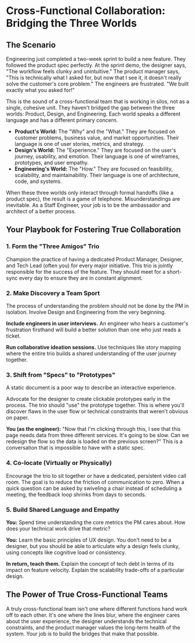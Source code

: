 # Cross-Functional Collaboration: Bridging the Three Worlds

## The Scenario

Engineering just completed a two-week sprint to build a new feature. They followed the product spec perfectly. At the sprint demo, the designer says, "The workflow feels clunky and unintuitive." The product manager says, "This is technically what I asked for, but now that I see it, it doesn't really solve the customer's core problem." The engineers are frustrated. "We built exactly what you asked for!"

This is the sound of a cross-functional team that is working in silos, not as a single, cohesive unit. They haven't bridged the gap between the three worlds: Product, Design, and Engineering. Each world speaks a different language and has a different primary concern.

* **Product's World:** The "Why" and the "What." They are focused on customer problems, business value, and market opportunities. Their language is one of user stories, metrics, and strategy.  
* **Design's World:** The "Experience." They are focused on the user's journey, usability, and emotion. Their language is one of wireframes, prototypes, and user empathy.  
* **Engineering's World:** The "How." They are focused on feasibility, scalability, and maintainability. Their language is one of architecture, code, and systems.

When these three worlds only interact through formal handoffs (like a product spec), the result is a game of telephone. Misunderstandings are inevitable. As a Staff Engineer, your job is to be the ambassador and architect of a better process.  

## Your Playbook for Fostering True Collaboration

### 1. Form the "Three Amigos" Trio

Champion the practice of having a dedicated Product Manager, Designer, and Tech Lead (often you) for every major initiative. This trio is jointly responsible for the success of the feature. They should meet for a short-sync every day to ensure they are in constant alignment.

### 2. Make Discovery a Team Sport

The process of understanding the problem should not be done by the PM in isolation. Involve Design and Engineering from the very beginning.  

**Include engineers in user interviews.** An engineer who hears a customer's frustration firsthand will build a better solution than one who just reads a ticket.  

**Run collaborative ideation sessions.** Use techniques like story mapping where the entire trio builds a shared understanding of the user journey together.  

### 3. Shift from "Specs" to "Prototypes"

A static document is a poor way to describe an interactive experience.  

Advocate for the designer to create clickable prototypes early in the process. The trio should "use" the prototype together. This is where you'll discover flaws in the user flow or technical constraints that weren't obvious on paper.  

**You (as the engineer):** "Now that I'm clicking through this, I see that this page needs data from three different services. It's going to be slow. Can we redesign the flow so the data is loaded on the previous screen?" This is a conversation that is impossible to have with a static spec.  

### 4. Co-locate (Virtually or Physically)

Encourage the trio to sit together or have a dedicated, persistent video call room. The goal is to reduce the friction of communication to zero. When a quick question can be asked by swiveling a chair instead of scheduling a meeting, the feedback loop shrinks from days to seconds.  

### 5. Build Shared Language and Empathy

**You:** Spend time understanding the core metrics the PM cares about. How does your technical work drive that metric?  

**You:** Learn the basic principles of UX design. You don't need to be a designer, but you should be able to articulate *why* a design feels clunky, using concepts like cognitive load or consistency.  

**In return, teach them.** Explain the concept of tech debt in terms of its impact on feature velocity. Explain the scalability trade-offs of a particular design.

## The Power of True Cross-Functional Teams

A truly cross-functional team isn't one where different functions hand work off to each other. It's one where the lines blur, where the engineer cares about the user experience, the designer understands the technical constraints, and the product manager values the long-term health of the system. Your job is to build the bridges that make that possible.

